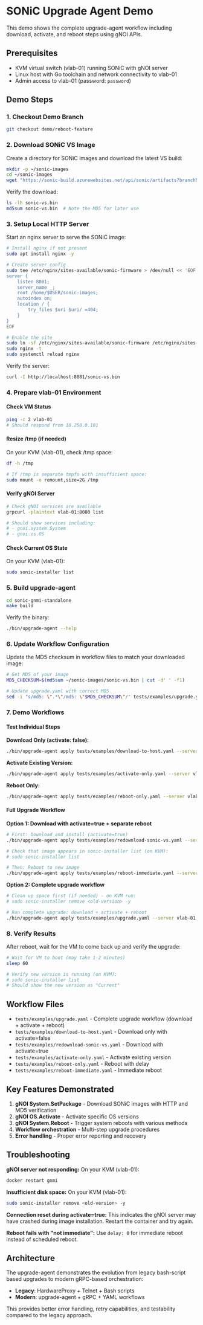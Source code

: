 # SONiC Upgrade Agent Demo

This demo shows the complete upgrade-agent workflow including download, activate, and reboot steps using gNOI APIs.

## Prerequisites

- KVM virtual switch (vlab-01) running SONiC with gNOI server
- Linux host with Go toolchain and network connectivity to vlab-01
- Admin access to vlab-01 (password: `password`)

## Demo Steps

### 1. Checkout Demo Branch

```bash
git checkout demo/reboot-feature
```

### 2. Download SONiC VS Image

Create a directory for SONiC images and download the latest VS build:

```bash
mkdir -p ~/sonic-images
cd ~/sonic-images
wget "https://sonic-build.azurewebsites.net/api/sonic/artifacts?branchName=master&platform=vs&target=target/sonic-vs.bin" -O sonic-vs.bin
```

Verify the download:
```bash
ls -lh sonic-vs.bin
md5sum sonic-vs.bin  # Note the MD5 for later use
```

### 3. Setup Local HTTP Server

Start an nginx server to serve the SONiC image:

```bash
# Install nginx if not present
sudo apt install nginx -y

# Create server config
sudo tee /etc/nginx/sites-available/sonic-firmware > /dev/null << 'EOF'
server {
    listen 8081;
    server_name _;
    root /home/$USER/sonic-images;
    autoindex on;
    location / {
        try_files $uri $uri/ =404;
    }
}
EOF

# Enable the site
sudo ln -sf /etc/nginx/sites-available/sonic-firmware /etc/nginx/sites-enabled/
sudo nginx -t
sudo systemctl reload nginx
```

Verify the server:
```bash
curl -I http://localhost:8081/sonic-vs.bin
```

### 4. Prepare vlab-01 Environment

#### Check VM Status
```bash
ping -c 2 vlab-01
# Should respond from 10.250.0.101
```

#### Resize /tmp (if needed)
On your KVM (vlab-01), check /tmp space:
```bash
df -h /tmp

# If /tmp is separate tmpfs with insufficient space:
sudo mount -o remount,size=2G /tmp
```

#### Verify gNOI Server
```bash
# Check gNOI services are available
grpcurl -plaintext vlab-01:8080 list

# Should show services including:
# - gnoi.system.System
# - gnoi.os.OS
```

#### Check Current OS State
On your KVM (vlab-01):
```bash
sudo sonic-installer list
```

### 5. Build upgrade-agent

```bash
cd sonic-gnmi-standalone
make build
```

Verify the binary:
```bash
./bin/upgrade-agent --help
```

### 6. Update Workflow Configuration

Update the MD5 checksum in workflow files to match your downloaded image:

```bash
# Get MD5 of your image
MD5_CHECKSUM=$(md5sum ~/sonic-images/sonic-vs.bin | cut -d' ' -f1)

# Update upgrade.yaml with correct MD5
sed -i "s/md5: \".*\"/md5: \"$MD5_CHECKSUM\"/" tests/examples/upgrade.yaml
```

### 7. Demo Workflows

#### Test Individual Steps

**Download Only (activate: false):**
```bash
./bin/upgrade-agent apply tests/examples/download-to-host.yaml --server vlab-01:8080
```

**Activate Existing Version:**
```bash
./bin/upgrade-agent apply tests/examples/activate-only.yaml --server vlab-01:8080
```

**Reboot Only:**
```bash
./bin/upgrade-agent apply tests/examples/reboot-only.yaml --server vlab-01:8080
```

#### Full Upgrade Workflow

**Option 1: Download with activate=true + separate reboot**
```bash
# First: Download and install (activate=true)
./bin/upgrade-agent apply tests/examples/redownload-sonic-vs.yaml --server vlab-01:8080 --timeout 10m

# Check that image appears in sonic-installer list (on KVM):
# sudo sonic-installer list

# Then: Reboot to new image
./bin/upgrade-agent apply tests/examples/reboot-immediate.yaml --server vlab-01:8080
```

**Option 2: Complete upgrade workflow**
```bash
# Clean up space first (if needed) - on KVM run:
# sudo sonic-installer remove <old-version> -y

# Run complete upgrade: download + activate + reboot
./bin/upgrade-agent apply tests/examples/upgrade.yaml --server vlab-01:8080 --timeout 10m
```

### 8. Verify Results

After reboot, wait for the VM to come back up and verify the upgrade:

```bash
# Wait for VM to boot (may take 1-2 minutes)
sleep 60

# Verify new version is running (on KVM):
# sudo sonic-installer list
# Should show the new version as "Current"
```

## Workflow Files

- `tests/examples/upgrade.yaml` - Complete upgrade workflow (download + activate + reboot)
- `tests/examples/download-to-host.yaml` - Download only with activate=false
- `tests/examples/redownload-sonic-vs.yaml` - Download with activate=true
- `tests/examples/activate-only.yaml` - Activate existing version
- `tests/examples/reboot-only.yaml` - Reboot with delay
- `tests/examples/reboot-immediate.yaml` - Immediate reboot

## Key Features Demonstrated

1. **gNOI System.SetPackage** - Download SONiC images with HTTP and MD5 verification
2. **gNOI OS.Activate** - Activate specific OS versions
3. **gNOI System.Reboot** - Trigger system reboots with various methods
4. **Workflow orchestration** - Multi-step upgrade procedures
5. **Error handling** - Proper error reporting and recovery

## Troubleshooting

**gNOI server not responding:**
On your KVM (vlab-01):
```bash
docker restart gnmi
```

**Insufficient disk space:**
On your KVM (vlab-01):
```bash
sudo sonic-installer remove <old-version> -y
```

**Connection reset during activate=true:**
This indicates the gNOI server may have crashed during image installation. Restart the container and try again.

**Reboot fails with "not immediate":**
Use `delay: 0` for immediate reboot instead of scheduled reboot.

## Architecture

The upgrade-agent demonstrates the evolution from legacy bash-script based upgrades to modern gRPC-based orchestration:

- **Legacy**: HardwareProxy + Telnet + Bash scripts
- **Modern**: upgrade-agent + gRPC + YAML workflows

This provides better error handling, retry capabilities, and testability compared to the legacy approach.